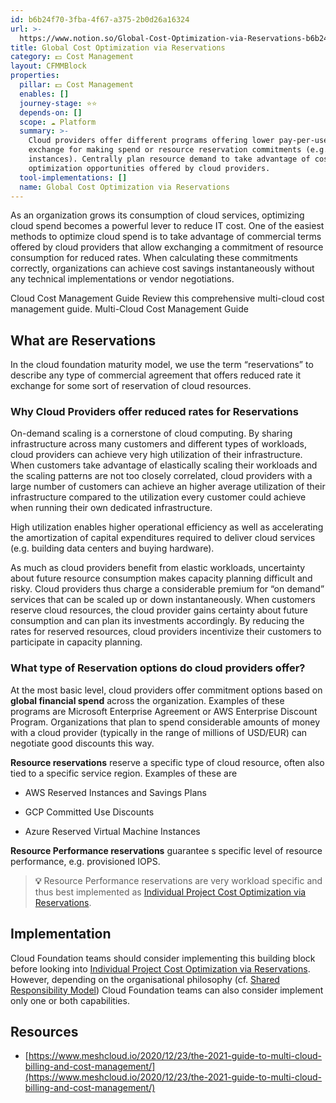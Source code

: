 ```yaml
---
id: b6b24f70-3fba-4f67-a375-2b0d26a16324
url: >-
  https://www.notion.so/Global-Cost-Optimization-via-Reservations-b6b24f703fba4f67a3752b0d26a16324
title: Global Cost Optimization via Reservations
category: 💵 Cost Management
layout: CFMMBlock
properties:
  pillar: 💵 Cost Management
  enables: []
  journey-stage: ⭐️⭐️
  depends-on: []
  scope: ☁️ Platform
  summary: >-
    Cloud providers offer different programs offering lower pay-per-use rates in
    exchange for making spend or resource reservation commitments (e.g. reserved
    instances). Centrally plan resource demand to take advantage of cost
    optimization opportunities offered by cloud providers. 
  tool-implementations: []
  name: Global Cost Optimization via Reservations
---
```


As an organization grows its consumption of cloud services, optimizing cloud spend becomes a powerful lever to reduce IT cost. One of the easiest methods to optimize cloud spend is to take advantage of commercial terms offered by cloud providers that allow exchanging a commitment of resource consumption for reduced rates. When calculating these commitments correctly, organizations can achieve cost savings instantaneously without any technical implementations or vendor negotiations.

<!--notion-markdown-cms:raw-->
<CallToAction>
  <CtaHeader>Cloud Cost Management Guide</CtaHeader>
  <CtaText>Review this comprehensive multi-cloud cost management guide.</CtaText>
  <CtaButton class="btn-primary" url="https://www.meshcloud.io/2020/12/23/the-2021-guide-to-multi-cloud-billing-and-cost-management/">Multi-Cloud Cost Management Guide</CtaButton>
</CallToAction>

## What are Reservations

In the cloud foundation maturity model, we use the term “reservations” to describe any type of commercial agreement that offers reduced rate it exchange for some sort of reservation of cloud resources.

### Why Cloud Providers offer reduced rates for Reservations

On-demand scaling is a cornerstone of cloud computing. By sharing infrastructure across many customers and different types of workloads, cloud providers can achieve very high utilization of their infrastructure. When customers take advantage of elastically scaling their workloads and the scaling patterns are not too closely correlated, cloud providers with a large number of customers can achieve an higher average utilization of their infrastructure compared to the utilization every customer could achieve when running their own dedicated infrastructure.

High utilization enables higher operational efficiency as well as accelerating the amortization of capital expenditures required to deliver cloud services (e.g. building data centers and buying hardware). 

As much as cloud providers benefit from elastic workloads, uncertainty about future resource consumption makes capacity planning difficult and risky. Cloud providers thus charge a considerable premium for “on demand” services that can be scaled up or down instantaneously. When customers reserve cloud resources, the cloud provider gains certainty about future consumption and can plan its investments accordingly. By reducing the rates for reserved resources, cloud providers incentivize their customers to participate in capacity planning.

### What type of Reservation options do cloud providers offer? 

At the most basic level, cloud providers offer commitment options based on **global financial spend** across the organization. Examples of these programs are Microsoft Enterprise Agreement or AWS Enterprise Discount Program. Organizations that plan to spend considerable amounts of money with a cloud provider (typically in the range of millions of USD/EUR) can negotiate good discounts this way. 

**Resource reservations** reserve a specific type of cloud resource, often also tied to a specific service region. Examples of these are

- AWS Reserved Instances and Savings Plans

- GCP Committed Use Discounts

- Azure Reserved Virtual Machine Instances

**Resource Performance reservations** guarantee s specific level of resource performance, e.g. provisioned IOPS.

> **💡** Resource Performance reservations are very workload specific and thus best implemented as [Individual Project Cost Optimization via Reservations](/maturity-model/cost-management/individual-project-cost-optimization-via-reservations.md). 

## Implementation

Cloud Foundation teams should consider implementing this building block before looking into  [Individual Project Cost Optimization via Reservations](/maturity-model/cost-management/individual-project-cost-optimization-via-reservations.md). However, depending on the organisational philosophy (cf. [Shared Responsibility Model](/maturity-model/security-and-compliance/shared-responsibility-model.md)) Cloud Foundation teams can also consider implement only one or both capabilities.





## Resources

- [https://www.meshcloud.io/2020/12/23/the-2021-guide-to-multi-cloud-billing-and-cost-management/](https://www.meshcloud.io/2020/12/23/the-2021-guide-to-multi-cloud-billing-and-cost-management/)